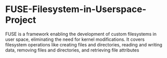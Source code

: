 # FUSE-Filesystem-in-Userspace-Project
FUSE is a framework enabling the development of custom filesystems in user space, eliminating the need for kernel modifications. It covers filesystem operations like creating files and directories, reading and writing data, removing files and directories, and retrieving file attributes

